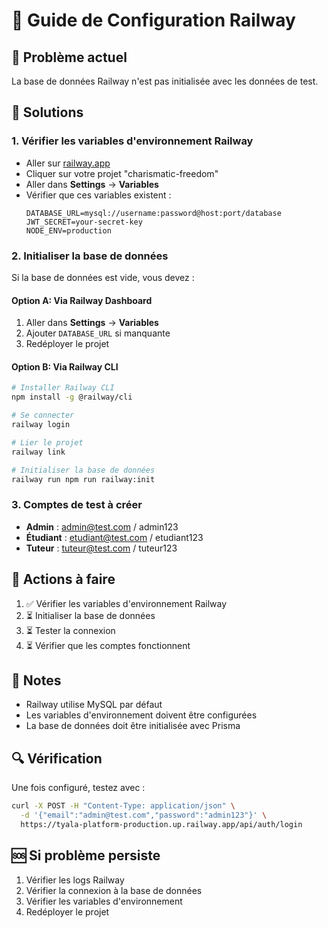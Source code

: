# 🚀 Guide de Configuration Railway

## 🚨 Problème actuel
La base de données Railway n'est pas initialisée avec les données de test.

## 🔧 Solutions

### 1. Vérifier les variables d'environnement Railway
- Aller sur [railway.app](https://railway.app)
- Cliquer sur votre projet "charismatic-freedom"
- Aller dans **Settings** → **Variables**
- Vérifier que ces variables existent :
  ```
  DATABASE_URL=mysql://username:password@host:port/database
  JWT_SECRET=your-secret-key
  NODE_ENV=production
  ```

### 2. Initialiser la base de données
Si la base de données est vide, vous devez :

#### Option A: Via Railway Dashboard
1. Aller dans **Settings** → **Variables**
2. Ajouter `DATABASE_URL` si manquante
3. Redéployer le projet

#### Option B: Via Railway CLI
```bash
# Installer Railway CLI
npm install -g @railway/cli

# Se connecter
railway login

# Lier le projet
railway link

# Initialiser la base de données
railway run npm run railway:init
```

### 3. Comptes de test à créer
- **Admin** : admin@test.com / admin123
- **Étudiant** : etudiant@test.com / etudiant123  
- **Tuteur** : tuteur@test.com / tuteur123

## 🎯 Actions à faire
1. ✅ Vérifier les variables d'environnement Railway
2. ⏳ Initialiser la base de données
3. ⏳ Tester la connexion
4. ⏳ Vérifier que les comptes fonctionnent

## 📝 Notes
- Railway utilise MySQL par défaut
- Les variables d'environnement doivent être configurées
- La base de données doit être initialisée avec Prisma

## 🔍 Vérification
Une fois configuré, testez avec :
```bash
curl -X POST -H "Content-Type: application/json" \
  -d '{"email":"admin@test.com","password":"admin123"}' \
  https://tyala-platform-production.up.railway.app/api/auth/login
```

## 🆘 Si problème persiste
1. Vérifier les logs Railway
2. Vérifier la connexion à la base de données
3. Vérifier les variables d'environnement
4. Redéployer le projet

